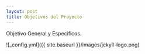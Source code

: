 ```yaml
---
layout: post
title: Objetivos del Proyecto
---
```


Objetivo General y Especificos.

![_config.yml]({{ site.baseurl }}/images/jekyll-logo.png)